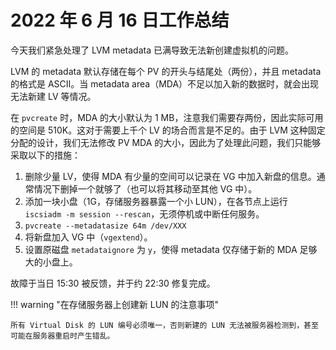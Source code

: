 # 2022 年 6 月 16 日工作总结

今天我们紧急处理了 LVM metadata 已满导致无法新创建虚拟机的问题。

LVM 的 metadata 默认存储在每个 PV 的开头与结尾处（两份），并且 metadata 的格式是 ASCII。当 metadata area（MDA）不足以加入新的数据时，就会出现无法新建 LV 等情况。

在 `pvcreate` 时，MDA 的大小默认为 1 MB，注意我们需要存两份，因此实际可用的空间是 510K。这对于需要上千个 LV 的场合而言是不足的。由于 LVM 这种固定分配的设计，我们无法修改 PV MDA 的大小，因此为了处理此问题，我们只能够采取以下的措施：

1. 删除少量 LV，使得 MDA 有少量的空间可以记录在 VG 中加入新盘的信息。通常情况下删掉一个就够了（也可以将其移动至其他 VG 中）。
2. 添加一块小盘（1G，存储服务器暴露一个小 LUN），在各节点上运行 `iscsiadm -m session --rescan`，无须停机或中断任何服务。
3. `pvcreate --metadatasize 64m /dev/XXX`
4. 将新盘加入 VG 中（`vgextend`）。
5. 设置原磁盘 `metadataignore` 为 `y`，使得 metadata 仅存储于新的 MDA 足够大的小盘上。

故障于当日 15:30 被反馈，并于约 22:30 修复完成。

!!! warning "在存储服务器上创建新 LUN 的注意事项"

    所有 Virtual Disk 的 LUN 编号必须唯一，否则新建的 LUN 无法被服务器检测到，甚至可能在服务器重启时产生错乱。
